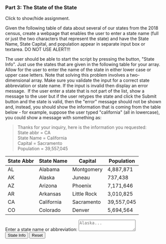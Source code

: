 ### Part 3: The State of the State

<p id="flip">Click to show/hide assignment.</p>
<div id="panel">

Given the following table of data about several of our states from the 2018 census, create a webpage that enables the user to enter a state name (full or just the two characters that represent the state) and have the State Name, State Capital, and population appear in separate input box or textarea. DO NOT USE ALERT!!!

The user should be able to start the script by pressing the button, "State Info". Just use the states that are given in the following table for your array. Allow for the user to enter the name of the state in either lower case or upper case letters. Note that solving this problem involves a two-dimensional array. Make sure you validate the input for a correct state abbreviation or state name. If the input is invalid then display an error message.  If the user enter a state that is not part of the list, show a message to the user but if the user retypes the state and click the Submit button and the state is valid, then the "error" message should not be shown and, instead, you should show the information that is coming from the table below - for example, suppose the user typed "california" (all in lowercase), you could show a message with something as:  

> Thanks for your inquiry, here is the information you requested:  
> State abbr = CA  
> State Name = California  
> Capital = Sacramento  
> Population = 39,557,045

|State Abbr|State Name|Capital|Population|
|-|-|-|-|
|AL|Alabama|Montgomery|4,887,871|
|AK|Alaska|Juneau|737,438|
|AZ|Arizona|Phoenix|7,171,646|
|AR|Arkansas|Little Rock|3,010,825|
|CA|California|Sacramento|39,557,045|
|CO|Colorado|Denver|5,694,564|

</div>

<div class="row">
<div class="one-half column">
<form name="myform">
<label for="astate">Enter a state name or abbreviation:</label>
<textarea class="u-full-width" id="astate" name="astate" placeholder="Alaska..."></textarea><br>
<input type="button" class="button-primary" onclick="process()" value="State Info">
<input type="reset" value="Reset" id="reset">
</form>
</div>
<div class="one-half column">
<br>
<div id="results"></div>
</div>

<script>
const process = () => {
let states = [
    ["AL","Alabama","Montgomery",4887871],
    ["AK","Alaska","Juneau",737438],
    ["AZ","Arizona","Phoenix",7171646],
    ["AR","Arkansas","Little Rock",3010825],
    ["CA","California","Sacramento",39557045],
    ["CO","Colorado","Denver",5694564]
    ], 
    provided = "We're so sorry, but we couldn't parse your state name. Please try again using only the state's full name or the state's two letter abbreviation. We can currently only parse the first six state names, and only single state names, so just one at a time, please." , 
    theirState = document.forms["myform"].elements["astate"].value.replace(/\s+/g, '').toUpperCase();

states.forEach( (item, index) => {
    if (theirState == item[0] || theirState == item[1].toUpperCase()) { provided = index } ;
    });
    
isNaN(provided) 
    ? document.getElementById("results").innerHTML = provided
    : document.getElementById("results").innerHTML = `Thanks for your inquiry, here is the information you requested:  <br> State abbr = ${states[provided][0]} <br> State Name = ${states[provided][1]}  <br> Capital = ${states[provided][2]}  <br> Population = ${states[provided][3].toLocaleString()}`
}

window.addEventListener('load', function () {
    $('#reset').click(function(){
      $("#results").text("");
  });
});
</script>
